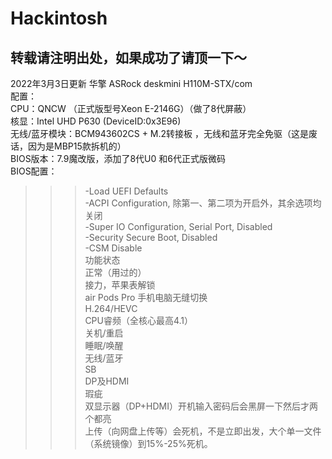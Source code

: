 # Hackintosh
转载请注明出处，如果成功了请顶一下～
---------------
2022年3月3日更新 华擎 ASRock deskmini H110M-STX/com  
配置：  
CPU：QNCW （正式版型号Xeon E-2146G）（做了8代屏蔽）  
核显：Intel UHD P630  (DeviceID:0x3E96)  
无线/蓝牙模块：BCM943602CS + M.2转接板 ，无线和蓝牙完全免驱（这是废话，因为是MBP15款拆机的）  
BIOS版本：7.9魔改版，添加了8代U0 和6代正式版微码  
BIOS配置：  
>>>-Load UEFI Defaults  
>>>-ACPI Configuration, 除第一、第二项为开启外，其余选项均关闭  
>>>-Super IO Configuration, Serial Port, Disabled  
>>>-Security Secure Boot, Disabled  
>>>-CSM Disable  
功能状态  
>>正常（用过的）  
  >>>接力，苹果表解锁  
  >>>air Pods Pro 手机电脑无缝切换  
  >>>H.264/HEVC  
  >>>CPU睿频（全核心最高4.1）  
  >>>关机/重启  
  >>>睡眠/唤醒  
  >>>无线/蓝牙  
  >>>SB  
  >>>DP及HDMI  
>>瑕疵  
  >>>双显示器（DP+HDMI）开机输入密码后会黑屏一下然后才两个都亮  
  >>>上传（向网盘上传等）会死机，不是立即出发，大个单一文件（系统镜像）到15%-25%死机。  
